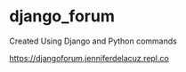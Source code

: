 # django_forum

Created Using Django and Python commands

https://djangoforum.jenniferdelacuz.repl.co
